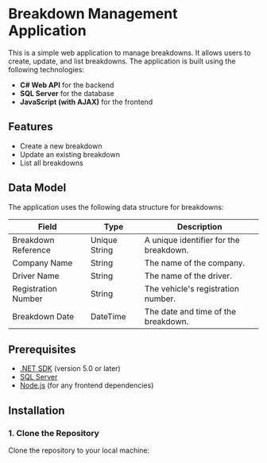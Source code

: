 # Breakdown Management Application

This is a simple web application to manage breakdowns. It allows users to create, update, and list breakdowns. The application is built using the following technologies:

- **C# Web API** for the backend
- **SQL Server** for the database
- **JavaScript (with AJAX)** for the frontend

## Features

- Create a new breakdown
- Update an existing breakdown
- List all breakdowns

## Data Model

The application uses the following data structure for breakdowns:

| Field                | Type          | Description                    |
|----------------------|---------------|--------------------------------|
| Breakdown Reference   | Unique String | A unique identifier for the breakdown. |
| Company Name         | String        | The name of the company.       |
| Driver Name          | String        | The name of the driver.        |
| Registration Number   | String        | The vehicle's registration number. |
| Breakdown Date       | DateTime      | The date and time of the breakdown. |

## Prerequisites

- [.NET SDK](https://dotnet.microsoft.com/download) (version 5.0 or later)
- [SQL Server](https://www.microsoft.com/en-us/sql-server/sql-server-downloads)
- [Node.js](https://nodejs.org/) (for any frontend dependencies)

## Installation

### 1. Clone the Repository

Clone the repository to your local machine:

```bash

